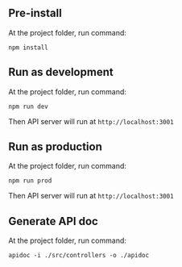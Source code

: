 Pre-install
---
At the project folder, run command:
```
npm install
```

Run as development
---
At the project folder, run command:
```
npm run dev
```

Then API server will run at `http://localhost:3001`

Run as production
---
At the project folder, run command:
```
npm run prod
```

Then API server will run at `http://localhost:3001`

Generate API doc
---
At the project folder, run command:
```
apidoc -i ./src/controllers -o ./apidoc
```